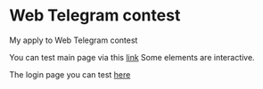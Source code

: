 # Web Telegram contest
My apply to Web Telegram contest

You can test main page via this [link](https://bodamat.github.io/web-telegram-contest/)
Some elements are interactive.

The login page you can test [here](https://bodamat.github.io/web-telegram-contest/signin.html)
